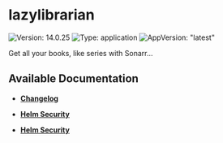 # lazylibrarian

![Version: 14.0.25](https://img.shields.io/badge/Version-14.0.25-informational?style=flat-square) ![Type: application](https://img.shields.io/badge/Type-application-informational?style=flat-square) ![AppVersion: "latest"](https://img.shields.io/badge/AppVersion-"latest"-informational?style=flat-square)

Get all your books, like series with Sonarr...

## Available Documentation

- [**Changelog**](CHANGELOG)

- [**Helm Security**](container-security)

- [**Helm Security**](helm-security)

